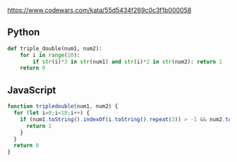 https://www.codewars.com/kata/55d5434f269c0c3f1b000058

## Python
```python
def triple_double(num1, num2):
    for i in range(10):
        if str(i)*3 in str(num1) and str(i)*2 in str(num2): return 1
    return 0
```

## JavaScript
```js
function tripledouble(num1, num2) {
  for (let i=0;i<10;i++) {
    if (num1.toString().indexOf(i.toString().repeat(3)) > -1 && num2.toString().indexOf(i.toString().repeat(2)) > -1) {
      return 1
    }
  }
  return 0
}
```